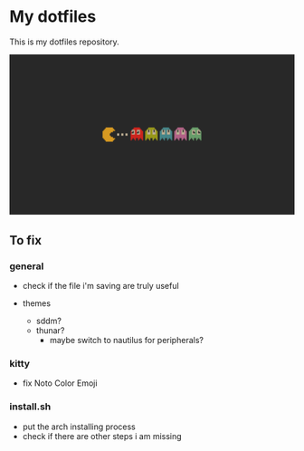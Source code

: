 # My dotfiles

This is my dotfiles repository.

![wallpaper](wallpaper.png)

## To fix

### general

- check if the file i'm saving are truly useful

- themes
    - sddm?
    - thunar?
        - maybe switch to nautilus for peripherals?

### kitty

- fix Noto Color Emoji

### install.sh

- put the arch installing process
- check if there are other steps i am missing

